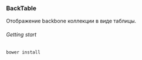 ### BackTable
Отображение backbone коллекции в виде таблицы.

###### Getting start
```
bower install
```
